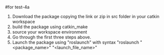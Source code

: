 #for test-4a

1. Download the package copying the link or zip in src folder in your catkin workspace
2. build the package using catkin_make
3. source your workspace environment 
4. Go through the first three steps above.
5. Launch the package using "roslaunch" with syntax "roslaunch "<package_name>" "<launch_file_name>"

